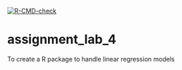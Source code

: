 <!-- badges: start -->
  [![R-CMD-check](https://github.com/sangeethsmenon/assignment_lab_4/actions/workflows/R-CMD-check.yaml/badge.svg)](https://github.com/sangeethsmenon/assignment_lab_4/actions/workflows/R-CMD-check.yaml)
  <!-- badges: end -->
# assignment_lab_4
To create a R package to handle linear regression models
